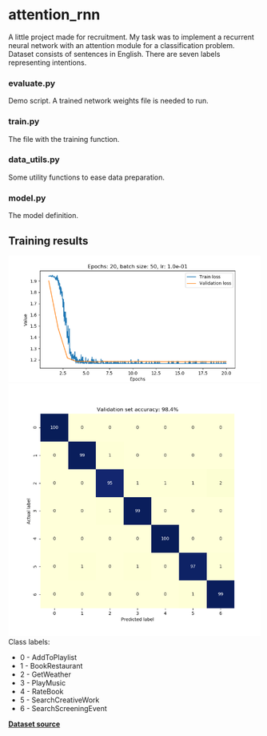 # attention_rnn
A little project made for recruitment. My task was to implement a recurrent neural network with an attention module for a classification problem. Dataset consists of sentences in English. There are seven labels representing intentions.

### evaluate.py
Demo script. A trained network weights file is needed to run. 

### train.py
The file with the training function.

### data_utils.py
Some utility functions to ease data preparation.

### model.py
The model definition.

## Training results
![Training report](https://github.com/Walusus/attention_rnn/blob/master/plots/train_report.png "Training report")
![Confusion matrix](https://github.com/Walusus/attention_rnn/blob/master/plots/conf_mat.png "Confusion matrix")
Class labels:
* 0 - AddToPlaylist
* 1 - BookRestaurant
* 2 - GetWeather
* 3 - PlayMusic
* 4 - RateBook
* 5 - SearchCreativeWork
* 6 - SearchScreeningEvent


[**Dataset source**](https://github.com/snipsco/nlu-benchmark/tree/master/2017-06-custom-intent-engines)
